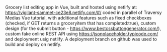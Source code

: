Grocery list editing app in Vue, built and hosted using netlify at: https://vigilant-sammet-ce23e8.netlify.com/#/
coded in parallel of Traversy Medias Vue tutorial, with additional features such as fixed checkboxes (checked, if GET returns a groceryitem that has completed:true), custom design (for the submit button - https://www.bestcssbuttongenerator.com/), custom fake online REST API using https://jsonplaceholder.typicode.com/ and deployment usig netlify. A deployment branch on github was used to build and deploy on netlify.
